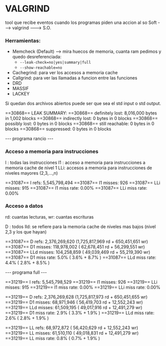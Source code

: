 # VALGRIND

tool que recibe eventos cuando los programas piden una accion al so
Soft ---> valgrind ---> S.O.

### Herramientas:
- Memcheck (Default) --> mira huecos de memoria, cuanta ram pedimos y quedo desreferenciada:
    - `--leak-check=no|yes|summary|full`
    - `--show-reachable=no`
- Cachegrind: para ver los accesos a memoria cache
- Callgrind: para ver las llamadas a funcion entre las funciones
- DRD
- MASSIF
- LACKEY

Si quedan dos archivos abiertos puede ser que sea el std input o std output.


==30868== LEAK SUMMARY:
==30868==    definitely lost: 8,016,000 bytes in 1,002 blocks
==30868==    indirectly lost: 0 bytes in 0 blocks
==30868==      possibly lost: 0 bytes in 0 blocks
==30868==    still reachable: 0 bytes in 0 blocks
==30868==         suppressed: 0 bytes in 0 blocks


--- programa rancio ---

### Acceso a memoria para instrucciones

I : todas las instrucciones
I1 : acceso a memoria para instrucciones a memoria cache de nivel 1
LLi: accesos a memoria para instrucciones de niveles mayores (2,3,...,n)

==31087== I   refs:      5,545,798,494 
==31087== I1  misses:              926
==31087== LLi misses:              915
==31087== I1  miss rate:          0.00%
==31087== LLi miss rate:          0.00%



### Acceso a datos
rd: cuantas lecturas, wr: cuantas escrituras

D : todos 
lld: se refiere para la memoria cache de niveles mas bajos (nivel 2,3 y los que hayan)

==31087== D   refs:      2,376,269,620  (1,725,817,969 rd   + 650,451,651 wr)
==31087== D1  misses:      118,978,002  (   62,678,451 rd   +  56,299,551 wr)
==31087== LLd misses:      104,258,859  (   49,039,469 rd   +  55,219,390 wr)
==31087== D1  miss rate:           5.0% (          3.6%     +         8.7%  )
==31087== LLd miss rate:           4.4% (          2.8%     +         8.5%  )


--- programa full ---


==31219== I   refs:      5,545,798,529
==31219== I1  misses:              926
==31219== LLi misses:              915
==31219== I1  miss rate:          0.00%
==31219== LLi miss rate:          0.00%


==31219== D   refs:      2,376,269,628  (1,725,817,973 rd   + 650,451,655 wr)
==31219== D1  misses:       68,971,946  (   56,419,703 rd   +  12,552,243 wr)
==31219== LLd misses:       61,509,195  (   49,017,916 rd   +  12,491,279 wr)
==31219== D1  miss rate:           2.9% (          3.3%     +         1.9%  )
==31219== LLd miss rate:           2.6% (          2.8%     +         1.9%  )


==31219== LL refs:          68,972,872  (   56,420,629 rd   +  12,552,243 wr)
==31219== LL misses:        61,510,110  (   49,018,831 rd   +  12,491,279 wr)
==31219== LL miss rate:            0.8% (          0.7%     +         1.9%  )


